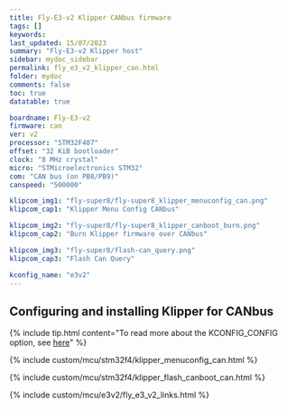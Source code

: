 ```yaml
---
title: Fly-E3-v2 Klipper CANbus firmware
tags: []
keywords: 
last_updated: 15/07/2023
summary: "Fly-E3-v2 Klipper host"
sidebar: mydoc_sidebar
permalink: fly_e3_v2_klipper_can.html
folder: mydoc
comments: false
toc: true
datatable: true

boardname: Fly-E3-v2
firmware: can
ver: v2
processor: "STM32F407"
offset: "32 KiB bootloader"
clock: "8 MHz crystal"
micro: "STMicroelectronics STM32"
com: "CAN bus (on PB8/PB9)"
canspeed: "500000"

klipcom_img1: "fly-super8/fly-super8_klipper_menuconfig_can.png"
klipcom_cap1: "Klipper Menu Config CANbus"

klipcom_img2: "fly-super8/fly-super8_klipper_canboot_burn.png"
klipcom_cap2: "Burn Klipper firmware over CANbus"

klipcom_img3: "fly-super8/flash-can_query.png"
klipcom_cap3: "Flash Can Query"

kconfig_name: "e3v2"
---
```


## Configuring and installing Klipper for CANbus

{% include tip.html content="To read more about the KCONFIG_CONFIG option, see [here](https://docs.vorondesign.com/community/howto/drachenkatze/automating_klipper_mcu_updates.html)" %}

{% include custom/mcu/stm32f4/klipper_menuconfig_can.html %}

{% include custom/mcu/stm32f4/klipper_flash_canboot_can.html %}

{% include custom/mcu/e3v2/fly_e3_v2_links.html %}
